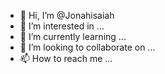 - 👋 Hi, I’m @Jonahisaiah
- 👀 I’m interested in ...
- 🌱 I’m currently learning ...
- 💞️ I’m looking to collaborate on ...
- 📫 How to reach me ...

<!---
Jonahisaiah/Jonahisaiah is a ✨ special ✨ repository because its `README.md` (this file) appears on your GitHub profile.
You can click the Preview link to take a look at your changes.
--->
